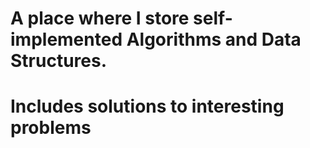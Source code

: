 # A place where I store self-implemented Algorithms and Data Structures.
# Includes solutions to interesting problems
